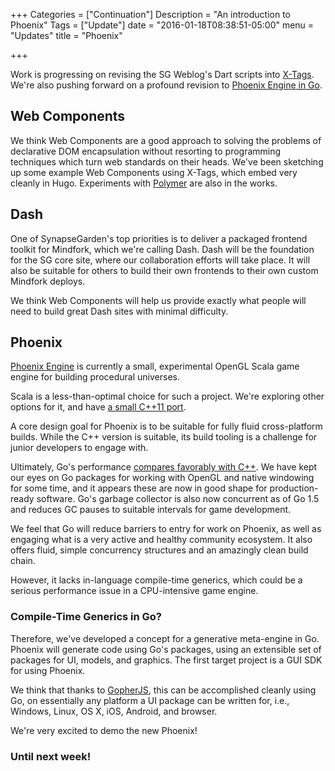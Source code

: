 +++
Categories = ["Continuation"]
Description = "An introduction to Phoenix"
Tags = ["Update"]
date = "2016-01-18T08:38:51-05:00"
menu = "Updates"
title = "Phoenix"

+++

Work is progressing on revising the SG Weblog's Dart scripts into
[X-Tags](http://x-tag.github.io/).  We're also pushing forward on a profound
revision to [Phoenix Engine in Go](https://github.com/go-phoenix/phoenix).

<!--more-->

## Web Components

We think Web Components are a good approach to solving the problems of
declarative DOM encapsulation without resorting to programming techniques which
turn web standards on their heads.  We've been sketching up some example Web
Components using X-Tags, which embed very cleanly in Hugo.  Experiments with
[Polymer](https://www.polymer-project.org/1.0/) are also in the works.

## Dash

One of SynapseGarden's top priorities is to deliver a packaged frontend toolkit
for Mindfork, which we're calling Dash.  Dash will be the foundation for the SG
core site, where our collaboration efforts will take place.  It will also be
suitable for others to build their own frontends to their own custom Mindfork
deploys.

We think Web Components will help us provide exactly what people will need to
build great Dash sites with minimal difficulty.

## Phoenix

[Phoenix Engine](https://github.com/synapse-garden/phoenix) is currently a
small, experimental OpenGL Scala game engine for building procedural universes.

Scala is a less-than-optimal choice for such a project.  We're exploring other
options for it, and have
[a small C++11 port](https://github.com/synapse-garden/phoenix-cxx).

A core design goal for Phoenix is to be suitable for fully fluid cross-platform
builds.  While the C++ version is suitable, its build tooling is a challenge for
junior developers to engage with.

Ultimately, Go's performance
[compares favorably with C++](http://blog.golang.org/profiling-go-programs).  We
have kept our eyes on Go packages for working with OpenGL and native windowing
for some time, and it appears these are now in good shape for production-ready
software.  Go's garbage collector is also now concurrent as of Go 1.5 and
reduces GC pauses to suitable intervals for game development.

We feel that Go will reduce barriers to entry for work on Phoenix, as well as
engaging what is a very active and healthy community ecosystem.  It also offers
fluid, simple concurrency structures and an amazingly clean build chain.

However, it lacks in-language compile-time generics, which could be a serious
performance issue in a CPU-intensive game engine.

### Compile-Time Generics in Go?

Therefore, we've developed a concept for a generative meta-engine in Go.
Phoenix will generate code using Go's packages, using an extensible set of
packages for UI, models, and graphics.  The first target project is a GUI SDK
for using Phoenix.

We think that thanks to [GopherJS](https://github.com/gopherjs/gopherjs), this
can be accomplished cleanly using Go, on essentially any platform a UI package
can be written for, i.e., Windows, Linux, OS X, iOS, Android, and browser.

We're very excited to demo the new Phoenix!

### Until next week!
